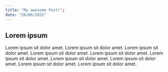 ```yaml
---
title: "My awesome Post!";
date: "26/06/2022"
---
```


## Lorem ipsum

Lorem ipsum sit dolor amet. Lorem ipsum sit dolor amet.
Lorem ipsum sit dolor amet. Lorem ipsum sit dolor amet.
Lorem ipsum sit dolor amet. Lorem ipsum sit dolor amet.
Lorem ipsum sit dolor amet. Lorem ipsum sit dolor amet.
Lorem ipsum sit dolor amet. Lorem ipsum sit dolor amet.
